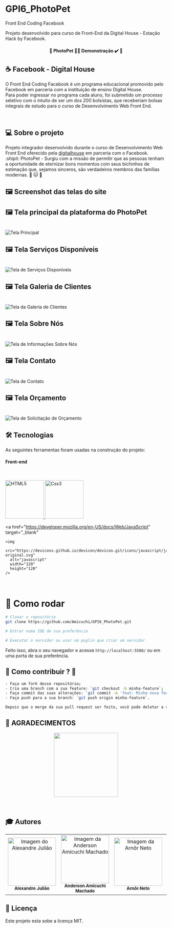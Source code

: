 # GPI6_PhotoPet

Front End Coding Facebook

Projeto desenvolvido para curso de Front-End da Digital House - Estação Hack by Facebook.

<h4 align="center"> 
	🚧  PhotoPet 👨‍🏫 Demonstração ✔️ 🚧
</h4>

## :coffee: Facebook - Digital House

O Front End Coding Facebook é um programa educacional promovido pelo Facebook em parceria com a instituição de ensino Digital House. <br>
Para poder ingressar no programa cada aluno, foi submetido um processo seletivo com o intuito de ser um dos 200 bolsistas, que receberiam bolsas integrais de estudo para o curso de Desenvolvimento Web Front End.

<br>

## 💻 Sobre o projeto

Projeto integrador desenvolvido durante o curso de Desenvolvimento Web Front End oferecido pela [digitalhouse](https://www.digitalhouse.com/br/) em parceria com o Facebook.
<br>
:shipit: PhotoPet - Surgiu com a missão de permitir que as pessoas tenham a oportunidade de eternizar bons momentos com seus bichinhos de estimação que, sejamos sinceros, são verdadeiros membros das famílias modernas. :dog: :cat: :rabbit:

## 🖼 Screenshot das telas do site 

## 🖼 Tela principal da plataforma do PhotoPet 
<br>
<img src='./Layout/Tela1Index.png' alt="Tela Principal"> 
<br>

## 🖼 Tela Serviços Disponíveis

<br>
<img src="./Layout/Tela2Services.png" alt="Tela de Serviços Disponíveis"> 
<br>

## 🖼 Tela Galeria de Clientes

<br>
<img src="./Layout/Tela3Galery.png" alt="Tela da Galeria de Clientes"> 
<br>

## 🖼 Tela Sobre Nós

<br>
<img src="./Layout/Tela4About.png" alt="Tela de Informações Sobre Nós"> 
<br>

## 🖼 Tela Contato

<br>
<img src="./Layout/Tela5Contact.png" alt="Tela de Contato"> 
<br>

## 🖼 Tela Orçamento

<br>
<img src="./Layout/Tela6Orcamento.png" alt="Tela de Solicitação de Orçamento"> 
<br>

## 🛠 Tecnologias

As seguintes ferramentas foram usadas na construção do projeto:

#### **Front-end** 
<br>
<p align="left">

  <a href="https://developer.mozilla.org/pt-BR/docs/Web/HTML" target="_blank">
    <img
      src="https://devicon.dev/devicon.git/icons/html5/html5-original-wordmark.svg"
      alt="HTML5"
      width="120"
      height="120"
    />
  </a>

  <a href="https://developer.mozilla.org/pt-BR/docs/Web/CSS" target="_blank">
    <img
      src="https://devicon.dev/devicon.git/icons/css3/css3-original-wordmark.svg"
      alt="Css3"
      width="120"
      height="120"
    />
  </a>

  <a
    href="https://developer.mozilla.org/en-US/docs/Web/JavaScript"
    target="_blank"
  >
    <img
      src="https://devicons.github.io/devicon/devicon.git/icons/javascript/javascript-original.svg"
      alt="javascript"
      width="120"
      height="120"
    />
  </a>
  
</p>

<br>

# 👷 Como rodar

```bash
# Clonar o repositório
git clone https://github.com/Amicuchi/GPI6_PhotoPet.git

# Entrar numa IDE de sua preferência 

# Executar o servidor ou usar um puglin que criar um servidor

```

Feito isso, abra o seu navegador e acesse `http://localhost:5500/`
ou em uma porta de sua preferência.

## 🤔 Como contribuir ? 🤝  <br/>
```bash
- Faça um fork desse repositório;
- Cria uma branch com a sua feature: `git checkout -b minha-feature`;
- Faça commit das suas alterações: `git commit -m 'feat: Minha nova feature'`; 
- Faça push para a sua branch: `git push origin minha-feature`.

Depois que o merge da sua pull request ser feito, você pode deletar a sua branch. 
```

## **:star2: AGRADECIMENTOS**

<div align=center>
    <a href="https://www.digitalhouse.com/br/">
        <img width="200" src="./images/logodh.jpg">
    </a>
</div>

<br>
<br>

## :mortar_board: Autores

<table>
    <tr>
        <td align="center">
            <a href="https://github.com/alejuliao">
                <img 
                    src="https://avatars3.githubusercontent.com/u/62526197?s=460&u=160c79ea2c743bf2d7cb0a3c1fcb1a50f88f3320&v=4" 
                    width="150px;" 
                    alt="Imagem do Alexandre Julião" />
                <br />
                <sub><b>Alexandre Julião</b></sub>
            </a>
        </td>
        <td align="center">
            <a href="https://github.com/Amicuchi">
                <img 
                    src="https://avatars3.githubusercontent.com/u/31394808?s=460&u=9a9356fc1ad36a0b5ef79cbe4903350faffdc422&v=4" 
                    width="150px;" 
                    alt="Imagem da Anderson Amicuchi Machado" />
                <br />
                <sub><b>Anderson Amicuchi Machado</b></sub>
            </a>
        </td>
        <td align="center">
            <a href="https://github.com/arnor-neto">
                <img 
                    src="https://avatars1.githubusercontent.com/u/42072854?s=460&u=cfd76859c53b108d13bd516d19a44b1b82eec78a&v=4" 
                    width="150px;" 
                    alt="Imagem da Arnôr Neto" />
                <br />
                <sub><b>Arnôr Neto</b></sub>
            </a>
        </td>
        <td align="center">
            <a href="https://github.com/bianca13fialho">
                <img 
                    src="https://avatars2.githubusercontent.com/u/74777939?s=460&v=4" 
                    width="150px;" 
                    alt="Image da Bianca Fialho" />
                <br />
                <sub><b>Bianca Fialho</b></sub>
            </a>
        </td>
        <td align="center">
            <a href="https://github.com/caamilacgs">
                <img 
                    src="https://avatars1.githubusercontent.com/u/60848932?s=460&u=a057fe6a3ac99e839812809e05ec447c2170b8db&v=4" 
                    width="150px;" 
                    alt="Imagem da Camila" />
                <br />
                <sub><b>Camila</b></sub>
            </a>
        </td>
        <td align="center">
            <a href="https://github.com/LeoMeshoes">
                <img 
                    src="https://avatars1.githubusercontent.com/u/22935523?s=460&u=d0b9c767c1e33d97ee1293fbf2bb313ccef990cd&v=4" 
                    width="150px;" 
                    alt="Imagem do Leonardo 'Léo' Shoes" />
                <br />
                <sub><b>'Léo' Shoes</b></sub>
            </a>
        </td>
    </tr>
</table>

## 📝 Licença

Este projeto esta sobe a licença MIT.